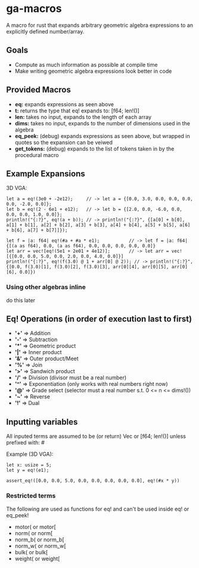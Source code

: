 # ga-macros
A macro for rust that expands arbitrary geometric algebra expressions to an explicitly defined number/array.

## Goals
  - Compute as much information as possible at compile time
  - Make writing geometric algebra expressions look better in code

## Provided Macros

  - **eq:** expands expressions as seen above
  - **t:** returns the type that eq! expands to: [f64; len!()]
  - **len:** takes no input, expands to the length of each array
  - **dims:** takes no input, expands to the number of dimensions used in the algebra 
  - **eq_peek:** (debug) expands expressions as seen above, but wrapped in quotes so the expansion can be veiwed
  - **get_tokens:** (debug) expands to the list of tokens taken in by the procedural macro
  
## Example Expansions
3D VGA: 
```
let a = eq!(3e0 + -2e12);     // -> let a = {[0.0, 3.0, 0.0, 0.0, 0.0, 0.0, -2.0, 0.0]};
let b = eq!(2 - 6e1 + e12);   // -> let b = {[2.0, 0.0, -6.0, 0.0, 0.0, 0.0, 1.0, 0.0]};
println!("{:?}", eq!(a + b)); // -> println!("{:?}", {[a[0] + b[0], a[1] + b[1], a[2] + b[2], a[3] + b[3], a[4] + b[4], a[5] + b[5], a[6] + b[6], a[7] + b[7]]});
```
```
let f = |a: f64| eq!(#a + #a * e1);           // -> let f = |a: f64| {[(a as f64), 0.0, (a as f64), 0.0, 0.0, 0.0, 0.0, 0.0]}
let arr = vec![eq!(5e1 + 2e01 + 4e12)];       // -> let arr = vec![{[0.0, 0.0, 5.0, 0.0, 2.0, 0.0, 4.0, 0.0]}]
println!("{:?}", eq!(f(3.0) @ 1 + arr[0] @ 2)); // -> println!("{:?}", {[0.0, f(3.0)[1], f(3.0)[2], f(3.0)[3], arr[0][4], arr[0][5], arr[0][6], 0.0]})
```

### Using other algebras inline

do this later

## Eq! Operations (in order of execution last to first)
- **'+'** => Addition
- **'-'** => Subtraction
- **'*'** => Geometric product
- **'|'** => Inner product
- **'&'** => Outer product/Meet
- **'%'** => Join
- **'>'** => Sandwich product
- **'/'** => Division (divisor must be a real number)
- **'^'** => Exponentiation (only works with real numbers right now)
- **'@'** => Grade select (selector must a real number s.t. 0 <= n <= dims!())
- **'~'** => Reverse
- **'!'** => Dual

## Inputting variables
All inputed terms are assumed to be (or return) Vec<f64> or [f64; len!()] unless prefixed with: #

Example (3D VGA):
```
let x: usize = 5;
let y = eq!(e1);

assert_eq!([0.0, 0.0, 5.0, 0.0, 0.0, 0.0, 0.0, 0.0], eq!(#x * y))
```
### Restricted terms
The following are used as functions for eq! and can't be used inside eq! or eq_peek!
- motor( or motor[
- norm( or norm[
- norm_b( or norm_b[
- norm_w( or norm_w[
- bulk( or bulk[
- weight( or weight[
